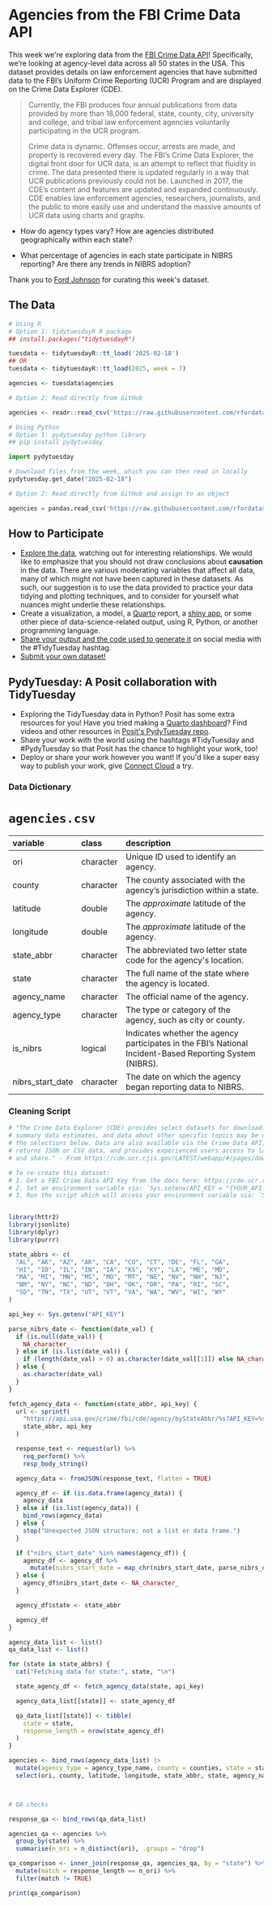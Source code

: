 # Agencies from the FBI Crime Data API

This week we're exploring data from the [FBI Crime Data API](https://cde.ucr.cjis.gov/LATEST/webapp/#/pages/docApi)! Specifically, we’re looking at agency-level data across all 50 states in the USA. This dataset provides details on law enforcement agencies that have submitted data to the FBI’s Uniform Crime Reporting (UCR) Program and are displayed on the Crime Data Explorer (CDE).

> Currently, the FBI produces four annual publications from data provided by more than 18,000 federal, state, county, city, university and college, and tribal law enforcement agencies voluntarily participating in the UCR program. 
>
> Crime data is dynamic. Offenses occur, arrests are made, and property is recovered every day. The FBI’s Crime Data Explorer, the digital front door for UCR data, is an attempt to reflect that fluidity in crime. The data presented there is updated regularly in a way that UCR publications previously could not be. Launched in 2017, the CDE’s content and features are updated and expanded continuously. CDE enables law enforcement agencies, researchers, journalists, and the public to more easily use and understand the massive amounts of UCR data using charts and graphs.

- How do agency types vary? How are agencies distributed geographically within each state?

- What percentage of agencies in each state participate in NIBRS reporting?  Are there any trends in NIBRS adoption?

Thank you to [Ford Johnson](https://github.com/bradfordjohnson) for curating this week's dataset.

## The Data

```r
# Using R
# Option 1: tidytuesdayR R package
## install.packages("tidytuesdayR")

tuesdata <- tidytuesdayR::tt_load('2025-02-18')
## OR
tuesdata <- tidytuesdayR::tt_load(2025, week = 7)

agencies <- tuesdata$agencies

# Option 2: Read directly from GitHub

agencies <- readr::read_csv('https://raw.githubusercontent.com/rfordatascience/tidytuesday/main/data/2025/2025-02-18/agencies.csv')
```

```python
# Using Python
# Option 1: pydytuesday python library
## pip install pydytuesday

import pydytuesday

# Download files from the week, which you can then read in locally
pydytuesday.get_date("2025-02-18")

# Option 2: Read directly from GitHub and assign to an object

agencies = pandas.read_csv('https://raw.githubusercontent.com/rfordatascience/tidytuesday/main/data/2025/2025-02-18/agencies.csv')
```
## How to Participate

- [Explore the data](https://r4ds.hadley.nz/), watching out for interesting relationships. We would like to emphasize that you should not draw conclusions about **causation** in the data. There are various moderating variables that affect all data, many of which might not have been captured in these datasets. As such, our suggestion is to use the data provided to practice your data tidying and plotting techniques, and to consider for yourself what nuances might underlie these relationships.
- Create a visualization, a model, a [Quarto](https://quarto.org/) report, a [shiny app](https://shiny.posit.co/), or some other piece of data-science-related output, using R, Python, or another programming language.
- [Share your output and the code used to generate it](../../../sharing.md) on social media with the #TidyTuesday hashtag.
- [Submit your own dataset!](../../../pr_instructions.md)

## PydyTuesday: A Posit collaboration with TidyTuesday  

- Exploring the TidyTuesday data in Python?  Posit has some extra resources for you! Have you tried making a [Quarto dashboard](https://quarto.org/docs/dashboards/)? Find videos and other resources in [Posit's PydyTuesday repo](https://github.com/posit-dev/python-tidytuesday-challenge).
- Share your work with the world using the hashtags #TidyTuesday and #PydyTuesday so that Posit has the chance to highlight your work, too!
- Deploy or share your work however you want! If you'd like a super easy way to publish your work, give [Connect Cloud](https://connect.posit.cloud/) a try.

### Data Dictionary

# `agencies.csv`

|variable         |class     |description                           |
|:----------------|:---------|:-------------------------------------|
|ori              |character |Unique ID used to identify an agency. |
|county           |character |The county associated with the agency’s jurisdiction within a state. |
|latitude         |double    |The *approximate* latitude of the agency. |
|longitude        |double    |The *approximate* latitude of the agency. |
|state_abbr       |character |The abbreviated two letter state code for the agency's location. |
|state            |character |The full name of the state where the agency is located. |
|agency_name      |character |The official name of the agency. |
|agency_type      |character |The type or category of the agency, such as city or county. |
|is_nibrs         |logical   |Indicates whether the agency participates in the FBI’s National Incident-Based Reporting System (NIBRS). |
|nibrs_start_date |character |The date on which the agency began reporting data to NIBRS. |

### Cleaning Script

```r
# "The Crime Data Explorer (CDE) provides select datasets for download. Incident-based data by state,
# summary data estimates, and data about other specific topics may be downloaded in CSV files from
# the selections below. Data are also available via the Crime Data API, a read-only web service that
# returns JSON or CSV data, and provides experienced users access to large amounts of UCR data to use
# and share." - From https://cde.ucr.cjis.gov/LATEST/webapp/#/pages/downloads

# To re-create this dataset:
# 1. Get a FBI Crime Data API Key from the docs here: https://cde.ucr.cjis.gov/LATEST/webapp/#/pages/docApi
# 2. Set an environment variable via: `Sys.setenv(API_KEY = "{YOUR_API_KEY}")`
# 3. Run the script which will access your environment variable via: `Sys.getenv("API_KEY")`


library(httr2)
library(jsonlite)
library(dplyr)
library(purrr)

state_abbrs <- c(
  "AL", "AK", "AZ", "AR", "CA", "CO", "CT", "DE", "FL", "GA",
  "HI", "ID", "IL", "IN", "IA", "KS", "KY", "LA", "ME", "MD",
  "MA", "MI", "MN", "MS", "MO", "MT", "NE", "NV", "NH", "NJ",
  "NM", "NY", "NC", "ND", "OH", "OK", "OR", "PA", "RI", "SC",
  "SD", "TN", "TX", "UT", "VT", "VA", "WA", "WV", "WI", "WY"
)

api_key <- Sys.getenv("API_KEY")

parse_nibrs_date <- function(date_val) {
  if (is.null(date_val)) {
    NA_character_
  } else if (is.list(date_val)) {
    if (length(date_val) > 0) as.character(date_val[[1]]) else NA_character_
  } else {
    as.character(date_val)
  }
}

fetch_agency_data <- function(state_abbr, api_key) {
  url <- sprintf(
    "https://api.usa.gov/crime/fbi/cde/agency/byStateAbbr/%s?API_KEY=%s",
    state_abbr, api_key
  )

  response_text <- request(url) %>%
    req_perform() %>%
    resp_body_string()

  agency_data <- fromJSON(response_text, flatten = TRUE)

  agency_df <- if (is.data.frame(agency_data)) {
    agency_data
  } else if (is.list(agency_data)) {
    bind_rows(agency_data)
  } else {
    stop("Unexpected JSON structure: not a list or data frame.")
  }

  if ("nibrs_start_date" %in% names(agency_df)) {
    agency_df <- agency_df %>%
      mutate(nibrs_start_date = map_chr(nibrs_start_date, parse_nibrs_date))
  } else {
    agency_df$nibrs_start_date <- NA_character_
  }

  agency_df$state <- state_abbr

  agency_df
}

agency_data_list <- list()
qa_data_list <- list()

for (state in state_abbrs) {
  cat("Fetching data for state:", state, "\n")

  state_agency_df <- fetch_agency_data(state, api_key)

  agency_data_list[[state]] <- state_agency_df

  qa_data_list[[state]] <- tibble(
    state = state,
    response_length = nrow(state_agency_df)
  )
}

agencies <- bind_rows(agency_data_list) |>
  mutate(agency_type = agency_type_name, county = counties, state = state_name) |>
  select(ori, county, latitude, longitude, state_abbr, state, agency_name, agency_type, is_nibrs, nibrs_start_date)



# QA checks

response_qa <- bind_rows(qa_data_list)

agencies_qa <- agencies %>%
  group_by(state) %>%
  summarise(n_ori = n_distinct(ori), .groups = "drop")

qa_comparison <- inner_join(response_qa, agencies_qa, by = "state") %>%
  mutate(match = response_length == n_ori) %>%
  filter(match != TRUE)

print(qa_comparison)
```

